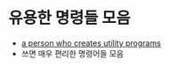# 유용한 명령들 모음
- [a person who creates utility programs](https://en.wiktionary.org/wiki/toolsmith)
- 쓰면 매우 편리한 명령어들 모음
